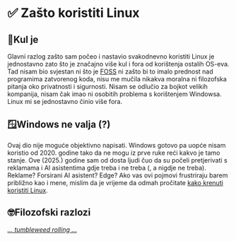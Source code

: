 # ✅ Zašto koristiti Linux

## 🙂Kul je
Glavni razlog zašto sam počeo i nastavio svakodnevno koristiti Linux je jednostavno zato što je značajno više kul i fora od korištenja ostalih OS-eva. Tad nisam bio svjestan ni što je [FOSS](https://en.wikipedia.org/wiki/Free_and_open-source_software) ni zašto bi to imalo prednost nad programima zatvorenog koda, nisu me mučila nikakva moralna ni filozofska pitanja oko privatnosti i sigurnosti. Nisam se odlučio za bojkot velikih kompanija, nisam čak imao ni osobitih problema s korištenjem Windowsa. Linux mi se jednostavno činio više fora.
## 🪟Windows ne valja (?)
Ovaj dio nije moguće objektivno napisati. Windows gotovo pa uopće nisam koristio od 2020. godine tako da ne mogu iz prve ruke reći kakvo je tamo stanje. Ove (2025.) godine sam od dosta ljudi čuo da su počeli pretjerivati s reklamama i AI asistentima gdje treba i ne treba (, a nigdje ne treba). Reklame? Forsirani AI asistent? Edge? Ako vas ovi pojmovi frustriraju barem približno kao i mene, mislim da je vrijeme da odmah pročitate [kako krenuti koristiti Linux](kako-krenuti-koristiti-linux.md).
## 🤓Filozofski razlozi
[_... tumbleweed rolling ..._](https://youtu.be/1-1J0ICbclk?si=pYZPiomJFMRx04PI)

